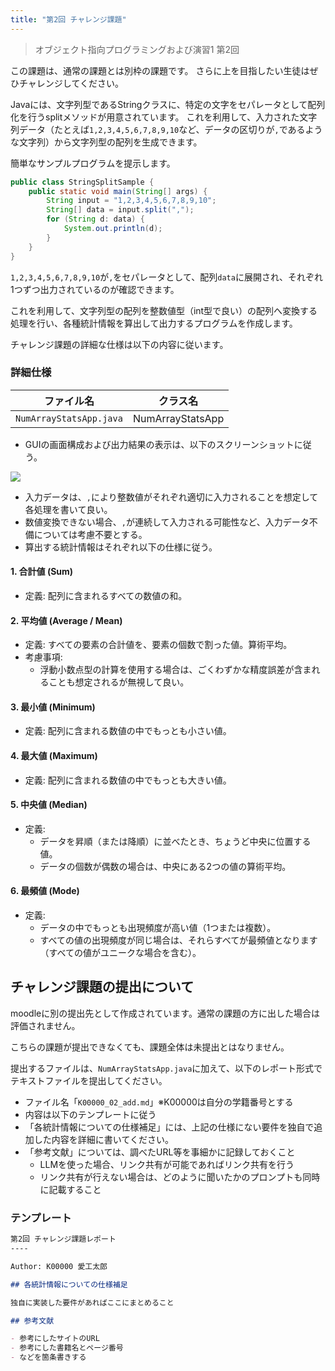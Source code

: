 ```yaml
---
title: "第2回 チャレンジ課題"
---
```


>オブジェクト指向プログラミングおよび演習1 第2回

この課題は、通常の課題とは別枠の課題です。
さらに上を目指したい生徒はぜひチャレンジしてください。

Javaには、文字列型であるStringクラスに、特定の文字をセパレータとして配列化を行うsplitメソッドが用意されています。
これを利用して、入力された文字列データ（たとえば`1,2,3,4,5,6,7,8,9,10`など、データの区切りが`,`であるような文字列）から文字列型の配列を生成できます。

簡単なサンプルプログラムを提示します。

```java
public class StringSplitSample {
    public static void main(String[] args) {
        String input = "1,2,3,4,5,6,7,8,9,10";
        String[] data = input.split(",");
        for (String d: data) {
            System.out.println(d);
        }
    }
}
```

`1,2,3,4,5,6,7,8,9,10`が`,`をセパレータとして、配列`data`に展開され、それぞれ1つずつ出力されているのが確認できます。

これを利用して、文字列型の配列を整数値型（int型で良い）の配列へ変換する処理を行い、各種統計情報を算出して出力するプログラムを作成します。

チャレンジ課題の詳細な仕様は以下の内容に従います。

### 詳細仕様

| ファイル名 | クラス名 |
|-----|-----------------|
| `NumArrayStatsApp.java` | NumArrayStatsApp

- GUIの画面構成および出力結果の表示は、以下のスクリーンショットに従う。

![](SCR-20250417-jmnv.png)


- 入力データは、`,`により整数値がそれぞれ適切に入力されることを想定して各処理を書いて良い。
- 数値変換できない場合、`,`が連続して入力される可能性など、入力データ不備については考慮不要とする。
- 算出する統計情報はそれぞれ以下の仕様に従う。

#### 1. 合計値 (Sum)

* 定義: 配列に含まれるすべての数値の和。

#### 2. 平均値 (Average / Mean)

* 定義: すべての要素の合計値を、要素の個数で割った値。算術平均。
* 考慮事項:
    * 浮動小数点型の計算を使用する場合は、ごくわずかな精度誤差が含まれることも想定されるが無視して良い。

#### 3. 最小値 (Minimum)

* 定義: 配列に含まれる数値の中でもっとも小さい値。

#### 4. 最大値 (Maximum)

* 定義: 配列に含まれる数値の中でもっとも大きい値。

#### 5. 中央値 (Median)

* 定義: 
    - データを昇順（または降順）に並べたとき、ちょうど中央に位置する値。
    - データの個数が偶数の場合は、中央にある2つの値の算術平均。

#### 6. 最頻値 (Mode)

* 定義: 
    - データの中でもっとも出現頻度が高い値（1つまたは複数）。
    - すべての値の出現頻度が同じ場合は、それらすべてが最頻値となります（すべての値がユニークな場合を含む）。
    


## チャレンジ課題の提出について

moodleに別の提出先として作成されています。通常の課題の方に出した場合は評価されません。

こちらの課題が提出できなくても、課題全体は未提出とはなりません。

提出するファイルは、`NumArrayStatsApp.java`に加えて、以下のレポート形式でテキストファイルを提出してください。

- ファイル名「`K00000_02_add.md`」※K00000は自分の学籍番号とする
- 内容は以下のテンプレートに従う
- 「各統計情報についての仕様補足」には、上記の仕様にない要件を独自で追加した内容を詳細に書いてください。
- 「参考文献」については、調べたURL等を事細かに記録しておくこと
    + LLMを使った場合、リンク共有が可能であればリンク共有を行う
    + リンク共有が行えない場合は、どのように聞いたかのプロンプトも同時に記載すること

### テンプレート

```md
第2回 チャレンジ課題レポート
----

Author: K00000 愛工太郎

## 各統計情報についての仕様補足

独自に実装した要件があればここにまとめること

## 参考文献

- 参考にしたサイトのURL
- 参考にした書籍名とページ番号
- などを箇条書きする
```


